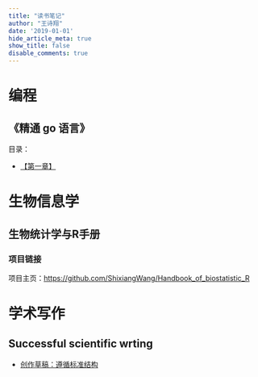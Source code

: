 ```yaml
---
title: "读书笔记"
author: "王诗翔"
date: '2019-01-01'
hide_article_meta: true
show_title: false
disable_comments: true
---
```


# 编程

## 《精通 go 语言》

目录：

- [【第一章】](../read/mastering-go-book-chapter-01)

# 生物信息学

## 生物统计学与R手册

### 项目链接

项目主页：<https://github.com/ShixiangWang/Handbook_of_biostatistic_R>

# 学术写作

## Successful scientific wrting

- [创作草稿：遵循标准结构](../read/sci-writing-composing-a-first-draft)

